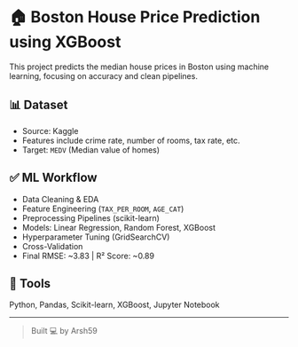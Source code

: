 # 🏠 Boston House Price Prediction using XGBoost

This project predicts the median house prices in Boston using machine learning, focusing on accuracy and clean pipelines.

## 📊 Dataset
- Source: Kaggle
- Features include crime rate, number of rooms, tax rate, etc.
- Target: `MEDV` (Median value of homes)

## ✅ ML Workflow
- Data Cleaning & EDA
- Feature Engineering (`TAX_PER_ROOM`, `AGE_CAT`)
- Preprocessing Pipelines (scikit-learn)
- Models: Linear Regression, Random Forest, XGBoost
- Hyperparameter Tuning (GridSearchCV)
- Cross-Validation
- Final RMSE: ~3.83 | R² Score: ~0.89

## 🔧 Tools
Python, Pandas, Scikit-learn, XGBoost, Jupyter Notebook

---

> Built 💻 by Arsh59




